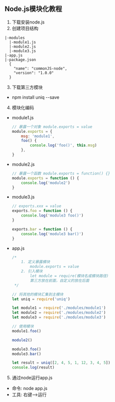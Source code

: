 ## Node.js模块化教程
1. 下载安装node.js
2. 创建项目结构
  ```shell
  |-modules
    |-module1.js
    |-module2.js
    |-module3.js
  |-app.js
  |-package.json
    {
      "name": "commonJS-node",
      "version": "1.0.0"
    }
  ```
3. 下载第三方模块
  * npm install uniq --save
4. 模块化编码
  * module1.js
    ```javascript
    // 暴露一个对象 module.exports = value 
    module.exports = {
        msg: 'module1',
        foo() {
            console.log('foo()', this.msg)
        },
    }
    ```
  * module2.js
    ```javascript
    // 暴露一个函数 module.exports = function() {}
    module.exports = function () {
        console.log('module2')
    }
    ```
  * module3.js
    ```javascript
    // exports.xxx = value
    exports.foo = function () {
        console.log('module3 foo()')
    }
    
    exports.bar = function () {
        console.log('module3 bar()')
    }
    ```
  * app.js 
    ```javascript
    /*
        1. 定义暴露模块
            module.exports = value
        2. 引入模块
            let module = require(模块名或模块路径)
            第三方放在前面，自定义的放在后面
     */
    
    // 将其他的模块汇集到主模块
    let uniq = require('uniq')
    
    let module1 = require('./modules/module1')
    let module2 = require('./modules/module2')
    let module3 = require('./modules/module3')
    
    // 使用模块
    module1.foo()
    
    module2()
    
    module3.foo()
    module3.bar()
    
    let result = uniq([2, 4, 5, 1, 12, 3, 4, 5])
    console.log(result)
    ```
5. 通过node运行app.js
  * 命令: node app.js
  * 工具: 右键-->运行